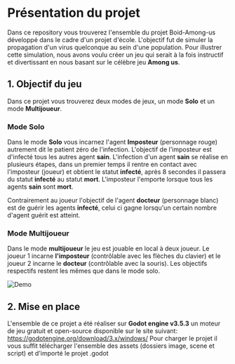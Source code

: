 
<h1>Présentation du projet</h1>

Dans ce repository vous trouverez l'ensemble du projet Boid-Among-us développé dans le cadre d'un projet d'école. L'objectif fut de simuler la propagation d'un virus quelconque au sein d'une population. Pour illustrer cette simulation, nous avons voulu créer un jeu qui serait à la fois instructif et divertissant en nous basant sur le célèbre jeu **Among us**.

<h2>1. Objectif du jeu</h2>

Dans ce projet vous trouverez deux modes de jeux, un mode **Solo** et un mode **Multijoueur**.

<h3>Mode Solo</h3>

Dans le mode **Solo** vous incarnez l'agent **Imposteur** (personnage rouge) autrement dit le patient zéro de l'infection. L'objectif de l'imposteur est d'infecté tous les autres agent **sain**.
L'infection d'un agent **sain** se réalise en plusieurs étapes, dans un premier temps il rentre en contact avec l'imposteur (joueur) et obtient le statut **infecté**, après 8 secondes il passera du statut **infecté** au statut **mort**. L'imposteur l'emporte lorsque tous les agents **sain** sont **mort**.

Contrairement au joueur l'objectif de l'agent **docteur** (personnage blanc) est de guérir les agents **infecté**, celui ci gagne lorsqu'un certain nombre d'agent guérit est atteint.

<h3>Mode Multijoueur</h3>

Dans le mode **multijoueur** le jeu est jouable en local à deux joueur. Le joueur 1 incarne **l'imposteur** (contrôlable avec les flèches du clavier) et le joueur 2 incarne le **docteur** (contrôlable avec la souris). Les objectifs respectifs restent les mêmes que dans le mode solo.



![Demo](https://github.com/laura5043/Boid-Among-us/assets/127864434/6c94a3c3-a39f-40d8-bc18-93d581e66f88)



<h2>2. Mise en place</h2>

L'ensemble de ce projet a été réaliser sur **Godot engine v3.5.3** un moteur de jeu gratuit et open-source disponible sur le site suivant: <link>https://godotengine.org/download/3.x/windows/</link>
Pour charger le projet il vous suffit télécharger l'ensemble des assets (dossiers image, scene et script) et d'importé le projet .godot 


